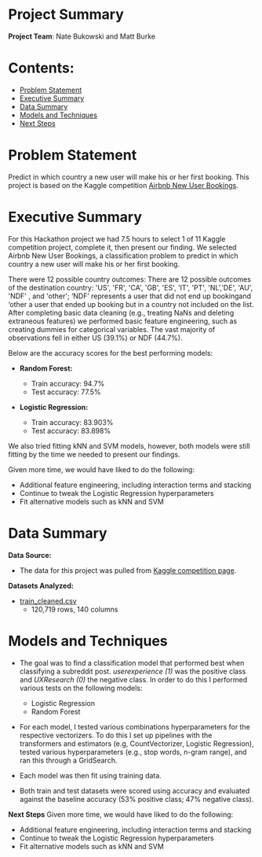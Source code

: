 # Project Summary
**Project Team**: Nate Bukowski and Matt Burke

# Contents:
- [Problem Statement](#Problem-Statement)
- [Executive Summary](#Executive-Summary)
- [Data Summary](#Data-Summary)
- [Models and Techniques](#Models-and-Techniques)
- [Next Steps](#Next-Steps)

# Problem Statement
Predict in which country a new user will make his or her first booking. This project is based on the Kaggle competition [Airbnb New User Bookings](https://www.kaggle.com/c/airbnb-recruiting-new-user-bookings). 

# Executive Summary
For this Hackathon project we had 7.5 hours to select 1 of 11 Kaggle competition project, complete it, then present our finding. We selected Airbnb New User Bookings, a classification problem to predict in which country a new user will make his or her first booking. 

There were 12 possible country outcomes: There are 12 possible outcomes of the destination country: 'US', 'FR', 'CA', 'GB', 'ES', 'IT', 'PT', 'NL','DE', 'AU', 'NDF' , and 'other'; ‘NDF’ represents a user that did not end up bookingand ‘other a user that ended up booking but in a country not included on the list. After completing basic data cleaning (e.g., treating NaNs and deleting extraneous features) we performed basic feature engineering, such as creating dummies for categorical variables. The vast majority of observations fell in either US (39.1%) or NDF (44.7%).

Below are the accuracy scores for the best performing models:
- **Random Forest:**
  - Train accuracy: 94.7% 
  - Test accuracy: 77.5%
  
- **Logistic Regression:**
  - Train accuracy: 83.903% 
  - Test accuracy: 83.898%

We also tried fitting kNN and SVM models, however, both models were still fitting by the time we needed to present our findings.

Given more time, we would have liked to do the following:
- Additional feature engineering, including interaction terms and stacking
- Continue to tweak the Logistic Regression hyperparameters
- Fit alternative models such as kNN and SVM 

# Data Summary
**Data Source:**
- The data for this project was pulled from [Kaggle competition page](https://www.kaggle.com/c/airbnb-recruiting-new-user-bookings/data). 

**Datasets Analyzed:**
- [train_cleaned.csv](./datasets/train_cleaned.csv)
  -  120,719 rows, 140 columns

# Models and Techniques
- The goal was to find a classification model that performed best when classifying a subreddit post. *userexperience (1)*  was the positive class and *UXResearch (0)* the negative class. In order to do this I performed various tests on the following models:
  - Logistic Regression
  - Random Forest

- For each model, I tested various combinations hyperparameters for the respective vectorizers. To do this I set up pipelines with the transformers and estimators (e.g, CountVectorizer, Logistic Regression), tested various hyperparameters (e.g., stop words, n-gram range), and ran this through a GridSearch.
- Each model was then fit using training data.
- Both train and test datasets were scored using accuracy and evaluated against the baseline accuracy (53% positive class; 47% negative class).


**Next Steps**
Given more time, we would have liked to do the following:
- Additional feature engineering, including interaction terms and stacking
- Continue to tweak the Logistic Regression hyperparameters
- Fit alternative models such as kNN and SVM 

